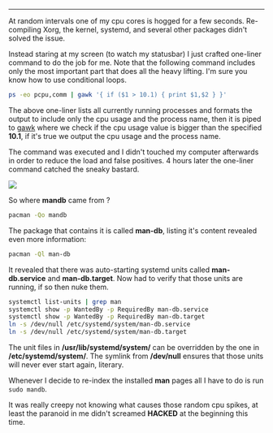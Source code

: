 
---

At random intervals one of my cpu cores is hogged for a few seconds. Re-compiling Xorg, the kernel, systemd, and several other packages didn't solved the issue.

Instead staring at my screen (to watch my statusbar) I just crafted one-liner command to do the job for me. Note that the following command includes only the most important part that does all the heavy lifting. I'm sure you know how to use conditional loops.

```bash
ps -eo pcpu,comm | gawk '{ if ($1 > 10.1) { print $1,$2 } }'
```

The above one-liner lists all currently running processes and formats the output to include only the cpu usage and the process name, then it is piped to [gawk](https://www.gnu.org/software/gawk/manual/gawk.html) where we check if the cpu usage value is bigger than the specified **10.1**, if it's true we output the cpu usage and the process name.

The command was executed and I didn't touched my computer afterwards in order to reduce the load and false positives. 4 hours later the one-liner command catched the sneaky bastard.

![]({|img|}/cpu_spikes/random_spikes.png)

So where **mandb** came from ?

```bash
pacman -Qo mandb
```

The package that contains it is called **man-db**, listing it's content revealed even more information:

```bash
pacman -Ql man-db
```

It revealed that there was auto-starting systemd units called **man-db.service** and **man-db.target**. Now had to verify that those units are running, if so then nuke them.

```bash
systemctl list-units | grep man
systemctl show -p WantedBy -p RequiredBy man-db.service
systemctl show -p WantedBy -p RequiredBy man-db.target
ln -s /dev/null /etc/systemd/system/man-db.service
ln -s /dev/null /etc/systemd/system/man-db.target
```

The unit files in **/usr/lib/systemd/system/** can be overridden by the one in **/etc/systemd/system/**. The symlink from **/dev/null** ensures that those units will never ever start again, literary.

Whenever I decide to re-index the installed **man** pages all I have to do is run `sudo mandb`.

It was really creepy not knowing what causes those random cpu spikes, at least the paranoid in me didn't screamed **HACKED** at the beginning this time.
